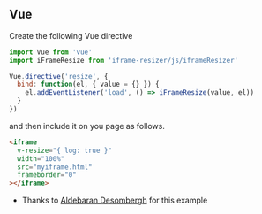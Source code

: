 ## Vue

Create the following Vue directive

```js
import Vue from 'vue'
import iFrameResize from 'iframe-resizer/js/iframeResizer'

Vue.directive('resize', {
  bind: function(el, { value = {} }) {
    el.addEventListener('load', () => iFrameResize(value, el))
  }
})
```

and then include it on you page as follows.

```html
<iframe
  v-resize="{ log: true }"
  width="100%"
  src="myiframe.html"
  frameborder="0"
></iframe>
```

- Thanks to [Aldebaran Desombergh](https://github.com/davidjbradshaw/iframe-resizer/issues/513#issuecomment-538333854) for this example
